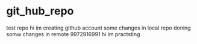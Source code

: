 # git_hub_repo
test repo
hi im creating github account
some changes in local repo
doning somw changes in remote
9972916991
hi im practsting
